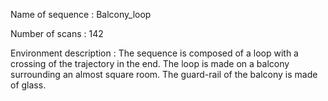 Name of sequence : Balcony_loop

Number of scans : 142

Environment description : The sequence is composed of a loop with a crossing of the trajectory in the end.
		The loop is made on a balcony surrounding an almost square room.
		The guard-rail of the balcony is made of glass.
